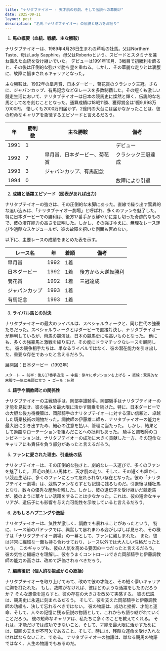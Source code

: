 ```yaml
---
title: "ナリタブテイオー - 天才肌の悲劇、そして伝説への幕開け"
date: 2025-09-11
layout: post
description: "名馬『ナリタブテイオー』の伝説と魅力を深堀り"
---
```


1. **馬の概要（血統、戦績、主な勝鞍）**

ナリタブテイオーは、1989年4月26日生まれの芦毛の牡馬。父はNorthern Taste、母はLady Sapphire。母父はRobertoという、スピードとスタミナを兼ね備えた血統を受け継いでいた。  デビューは1991年10月、3戦目で初勝利を飾ると、その後は圧倒的な強さで勝ち星を重ねる。しかし、その華麗な走りとは裏腹に、故障に悩まされるキャリアとなった。

主な勝鞍は、1992年の皐月賞、日本ダービー、菊花賞のクラシック三冠。さらに、ジャパンカップ、有馬記念などGIレースを多数制覇した。その短くも激しい競走生活において、ナリタブテイオーは日本の競馬史に燦然と輝く、伝説的な名馬として名を刻むこととなった。通算成績は18戦11勝、獲得賞金は1億9,998万7,000円。  惜しくも2000万円届かず、2億円の大台には届かなかったことは、彼の短命なキャリアを象徴するエピソードと言えるだろう。

| 年 | 勝利数 | 主な勝鞍 | 備考 |
|---|---|---|---|
| 1991 | 1 |  | デビュー |
| 1992 | 7 | 皐月賞、日本ダービー、菊花賞 | クラシック三冠達成 |
| 1993 | 3 | ジャパンカップ、有馬記念 |  |
| 1994 | 0 |  | 故障により引退 |


2. **成績と活躍エピソード（図表があれば出力）**

ナリタブテイオーの強さは、その圧倒的な末脚にあった。直線で繰り出す驚異的な追い込みは、「ナリタブテイオー劇場」と呼ばれ、多くのファンを魅了した。特に日本ダービーでの勝利は、後方17番手から鮮やかに差し切った奇跡的なもので、彼の潜在能力の高さを証明した。しかし、その強さゆえに、無理なレース運びや過酷なスケジュールが、彼の故障を招いた側面も否めない。

以下に、主要レースの成績をまとめた表を示す。

| レース名 | 年 | 着順 | 備考 |
|---|---|---|---|
| 皐月賞 | 1992 | 1着 |  |
| 日本ダービー | 1992 | 1着 | 後方から大逆転勝利 |
| 菊花賞 | 1992 | 1着 | 三冠達成 |
| ジャパンカップ | 1993 | 1着 |  |
| 有馬記念 | 1993 | 1着 |  |


3. **ライバル馬との対決**

ナリタブテイオーの最大のライバルは、スペシャルウィークと、同じ世代の強豪たちだった。スペシャルウィークとはダービーで直接対決し、ナリタブテイオーが勝利しているが、両馬の競演は、日本の競馬史に名高いものとなった。  他にも、多くの強豪馬と激戦を繰り広げ、その度にドラマチックなレースを展開した。  彼の競争相手たちは、単なるライバルではなく、彼の潜在能力を引き出した、重要な存在であったと言えるだろう。

展開図：日本ダービー（1992年）

```
スタート → 前半：後方17番手追走 → 中盤：徐々にポジションを上げる → 直線：驚異的な末脚で一気に先頭に立つ → ゴール：圧勝
```


4. **騎手や調教師との関係性**

ナリタブテイオーの主戦騎手は、岡部幸雄騎手。岡部騎手はナリタブテイオーの才能を見抜き、彼の強みを最大限に活かす騎乗を続けた。特に、日本ダービーでの大胆な後方待機策は、岡部騎手のナリタブテイオーに対する深い信頼と、卓越した騎乗技術の賜物だった。調教師の伊藤雄二師も、ナリタブテイオーの能力を最大限に引き出すため、細心の注意を払い、管理に当たった。  しかし、結果として過酷なローテーションを組んだことへの批判もあった。  騎手と調教師のコンビネーションは、ナリタブテイオーの成功に大きく貢献した一方、その短命なキャリアにも責任を負う部分があったと言えるだろう。


5. **ファンに愛された理由、引退後の話**

ナリタブテイオーは、その圧倒的な強さと、劇的なレース運びで、多くのファンを魅了した。  芦毛の美しい馬体と、天才肌の走り、そして、その短くも輝かしい競走生活は、多くのファンにとって忘れられない存在となった。彼の「ナリタブテイオー劇場」は、競馬ファンならずとも記憶に残るものだ。引退後は種牡馬となり、数々の優秀な産駒を残した。しかし、彼の遺伝子を受け継いだ競走馬が、彼のように華々しい活躍をすることは少なかった。これは、彼の短命なキャリアが、遺伝子にも影響を与えた可能性を示唆していると言えるだろう。


6. **おもしろハプニングや逸話**

ナリタブテイオーは、気性が激しく、調教でも暴れることがあったという。  特に、レース前のパドックでは、興奮して暴れまわる姿がしばしば見られ、その様子は「ナリタブテイオー劇場」の一幕として、ファンに親しまれた。  また、彼は非常に繊細な一面も持ち合わせており、レース以外では大人しい性格だったという。  このギャップも、彼の人気を高める要因の一つだったと言えるだろう。  彼の気性と繊細さを理解し、彼をうまくコントロールできた岡部騎手と伊藤調教師の能力の高さは、改めて評価されるべきだろう。


7. **編集後記（個人的な視点からの総括）**

ナリタブテイオーを取り上げてみて、改めて彼の才能と、その短く儚いキャリアに胸を打たれた。  もし、故障がなければ、彼はどのような活躍をしたのだろうか？  そんな想像を巡らすと、彼の存在の大きさを改めて実感する。  彼の伝説は、競馬史に永遠に刻まれるだろう。  そして、彼を支えた岡部騎手と伊藤調教師の功績も、決して忘れるべきではない。  彼の物語は、成功と挫折、才能と運命、そして、人々の記憶に残る伝説の物語として、これからも語り継がれていくことだろう。  彼の短命なキャリアは、私たちに多くのことを教えてくれる。  それは、才能だけでは成功できないこと、そして、才能を最大限に活かすためには、周囲の支えが不可欠であること、そして、時には、残酷な運命を受け入れなければならないこと、である。  ナリタブテイオーの物語は、単なる競馬の物語ではなく、人生の物語でもあるのだ。
